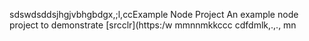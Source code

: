 sdswdsddsjhgjvbhgbdgx,;l,ccExample Node Project
An example node project to demonstrate [srcclr](https:/w
mmnnmkkccc
   cdfdmlk,.,.,
mn
